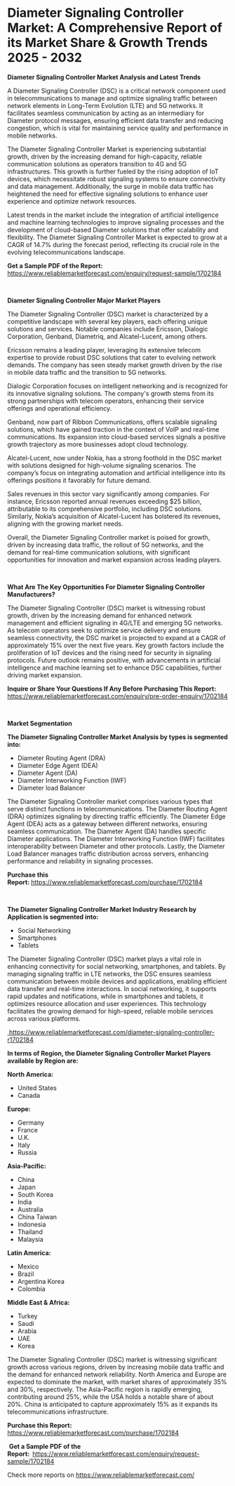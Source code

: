<p><h1>Diameter Signaling Controller Market: A Comprehensive Report of its Market Share & Growth Trends 2025 - 2032</h1></p><p><strong>Diameter Signaling Controller Market Analysis and Latest Trends</strong></p>
<p><p>A Diameter Signaling Controller (DSC) is a critical network component used in telecommunications to manage and optimize signaling traffic between network elements in Long-Term Evolution (LTE) and 5G networks. It facilitates seamless communication by acting as an intermediary for Diameter protocol messages, ensuring efficient data transfer and reducing congestion, which is vital for maintaining service quality and performance in mobile networks.</p><p>The Diameter Signaling Controller Market is experiencing substantial growth, driven by the increasing demand for high-capacity, reliable communication solutions as operators transition to 4G and 5G infrastructures. This growth is further fueled by the rising adoption of IoT devices, which necessitate robust signaling systems to ensure connectivity and data management. Additionally, the surge in mobile data traffic has heightened the need for effective signaling solutions to enhance user experience and optimize network resources.</p><p>Latest trends in the market include the integration of artificial intelligence and machine learning technologies to improve signaling processes and the development of cloud-based Diameter solutions that offer scalability and flexibility. The Diameter Signaling Controller Market is expected to grow at a CAGR of 14.7% during the forecast period, reflecting its crucial role in the evolving telecommunications landscape.</p></p>
<p><strong>Get a Sample PDF of the Report:&nbsp;</strong> <a href="https://www.reliablemarketforecast.com/enquiry/request-sample/1702184?utm_campaign=2516&utm_medium=2&utm_source=Github&utm_content=ia&utm_term=06042025&utm_id=diameter-signaling-controller">https://www.reliablemarketforecast.com/enquiry/request-sample/1702184</a></p>
<p>&nbsp;</p>
<p><strong>Diameter Signaling Controller Major Market Players</strong></p>
<p><p>The Diameter Signaling Controller (DSC) market is characterized by a competitive landscape with several key players, each offering unique solutions and services. Notable companies include Ericsson, Dialogic Corporation, Genband, Diametriq, and Alcatel-Lucent, among others. </p><p>Ericsson remains a leading player, leveraging its extensive telecom expertise to provide robust DSC solutions that cater to evolving network demands. The company has seen steady market growth driven by the rise in mobile data traffic and the transition to 5G networks. </p><p>Dialogic Corporation focuses on intelligent networking and is recognized for its innovative signaling solutions. The company's growth stems from its strong partnerships with telecom operators, enhancing their service offerings and operational efficiency.</p><p>Genband, now part of Ribbon Communications, offers scalable signaling solutions, which have gained traction in the context of VoIP and real-time communications. Its expansion into cloud-based services signals a positive growth trajectory as more businesses adopt cloud technology.</p><p>Alcatel-Lucent, now under Nokia, has a strong foothold in the DSC market with solutions designed for high-volume signaling scenarios. The company’s focus on integrating automation and artificial intelligence into its offerings positions it favorably for future demand.</p><p>Sales revenues in this sector vary significantly among companies. For instance, Ericsson reported annual revenues exceeding $25 billion, attributable to its comprehensive portfolio, including DSC solutions. Similarly, Nokia’s acquisition of Alcatel-Lucent has bolstered its revenues, aligning with the growing market needs.</p><p>Overall, the Diameter Signaling Controller market is poised for growth, driven by increasing data traffic, the rollout of 5G networks, and the demand for real-time communication solutions, with significant opportunities for innovation and market expansion across leading players.</p></p>
<p>&nbsp;</p>
<p><strong>What Are The Key Opportunities For Diameter Signaling Controller Manufacturers?</strong></p>
<p><p>The Diameter Signaling Controller (DSC) market is witnessing robust growth, driven by the increasing demand for enhanced network management and efficient signaling in 4G/LTE and emerging 5G networks. As telecom operators seek to optimize service delivery and ensure seamless connectivity, the DSC market is projected to expand at a CAGR of approximately 15% over the next five years. Key growth factors include the proliferation of IoT devices and the rising need for security in signaling protocols. Future outlook remains positive, with advancements in artificial intelligence and machine learning set to enhance DSC capabilities, further driving market expansion.</p></p>
<p><strong>Inquire or Share Your Questions If Any Before Purchasing This Report:</strong> <a href="https://www.reliablemarketforecast.com/enquiry/pre-order-enquiry/1702184?utm_campaign=2516&utm_medium=2&utm_source=Github&utm_content=ia&utm_term=06042025&utm_id=diameter-signaling-controller">https://www.reliablemarketforecast.com/enquiry/pre-order-enquiry/1702184</a></p>
<p>&nbsp;</p>
<p><strong>Market Segmentation</strong></p>
<p><strong>The Diameter Signaling Controller Market Analysis by types is segmented into:</strong></p>
<p><ul><li>Diameter Routing Agent (DRA)</li><li>Diameter Edge Agent (DEA)</li><li>Diameter Agent (DA)</li><li>Diameter Interworking Function (IWF)</li><li>Diameter load Balancer</li></ul></p>
<p><p>The Diameter Signaling Controller market comprises various types that serve distinct functions in telecommunications. The Diameter Routing Agent (DRA) optimizes signaling by directing traffic efficiently. The Diameter Edge Agent (DEA) acts as a gateway between different networks, ensuring seamless communication. The Diameter Agent (DA) handles specific Diameter applications. The Diameter Interworking Function (IWF) facilitates interoperability between Diameter and other protocols. Lastly, the Diameter Load Balancer manages traffic distribution across servers, enhancing performance and reliability in signaling processes.</p></p>
<p><strong>Purchase this Report:&nbsp;</strong><a href="https://www.reliablemarketforecast.com/purchase/1702184?utm_campaign=2516&utm_medium=2&utm_source=Github&utm_content=ia&utm_term=06042025&utm_id=diameter-signaling-controller">https://www.reliablemarketforecast.com/purchase/1702184</a></p>
<p>&nbsp;</p>
<p><strong>The Diameter Signaling Controller Market Industry Research by Application is segmented into:</strong></p>
<p><ul><li>Social Networking</li><li>Smartphones</li><li>Tablets</li></ul></p>
<p><p>The Diameter Signaling Controller (DSC) market plays a vital role in enhancing connectivity for social networking, smartphones, and tablets. By managing signaling traffic in LTE networks, the DSC ensures seamless communication between mobile devices and applications, enabling efficient data transfer and real-time interactions. In social networking, it supports rapid updates and notifications, while in smartphones and tablets, it optimizes resource allocation and user experiences. This technology facilitates the growing demand for high-speed, reliable mobile services across various platforms.</p></p>
<p><a href="https://www.reliablemarketforecast.com/diameter-signaling-controller-r1702184?utm_campaign=2516&utm_medium=2&utm_source=Github&utm_content=ia&utm_term=06042025&utm_id=diameter-signaling-controller">&nbsp;https://www.reliablemarketforecast.com/diameter-signaling-controller-r1702184</a></p>
<p><strong>In terms of Region, the Diameter Signaling Controller Market Players available by Region are:</strong></p>
<p>
    <p> <strong> North America: </strong>
        <ul>
            <li>United States</li>
            <li>Canada</li>
        </ul>
        </p> 
    <p> <strong> Europe: </strong>
        <ul>
            <li>Germany</li>
            <li>France</li>
            <li>U.K.</li>
            <li>Italy</li>
            <li>Russia</li>
        </ul>
        </p> 
    <p> <strong> Asia-Pacific: </strong>
        <ul>
            <li>China</li>
            <li>Japan</li>
            <li>South Korea</li>
            <li>India</li>
            <li>Australia</li>
            <li>China Taiwan</li>
            <li>Indonesia</li>
            <li>Thailand</li>
            <li>Malaysia</li>
        </ul>
        </p> 
    <p> <strong> Latin America: </strong>
        <ul>
            <li>Mexico</li>
            <li>Brazil</li>
            <li>Argentina Korea</li>
            <li>Colombia</li>
        </ul>
        </p> 
    <p> <strong> Middle East & Africa: </strong>
        <ul>
            <li>Turkey</li>
            <li>Saudi</li>
            <li>Arabia</li>
            <li>UAE</li>
            <li>Korea</li>
        </ul>
    </p>
    </p>
<p><p>The Diameter Signaling Controller (DSC) market is witnessing significant growth across various regions, driven by increasing mobile data traffic and the demand for enhanced network reliability. North America and Europe are expected to dominate the market, with market shares of approximately 35% and 30%, respectively. The Asia-Pacific region is rapidly emerging, contributing around 25%, while the USA holds a notable share of about 20%. China is anticipated to capture approximately 15% as it expands its telecommunications infrastructure.</p></p>
<p><strong>Purchase this Report: </strong><a href="https://www.reliablemarketforecast.com/purchase/1702184?utm_campaign=2516&utm_medium=2&utm_source=Github&utm_content=ia&utm_term=06042025&utm_id=diameter-signaling-controller">https://www.reliablemarketforecast.com/purchase/1702184</a></p>
<p>&nbsp;<strong>Get a Sample PDF of the Report:&nbsp;&nbsp;</strong><a href="https://www.reliablemarketforecast.com/enquiry/request-sample/1702184?utm_campaign=2516&utm_medium=2&utm_source=Github&utm_content=ia&utm_term=06042025&utm_id=diameter-signaling-controller">https://www.reliablemarketforecast.com/enquiry/request-sample/1702184</a></p>
<p><strong></strong></p>
<p>Check more reports on <a href="https://www.reliablemarketforecast.com/?utm_campaign=2516&utm_medium=2&utm_source=Github&utm_content=ia&utm_term=06042025&utm_id=diameter-signaling-controller">https://www.reliablemarketforecast.com/</a></p>